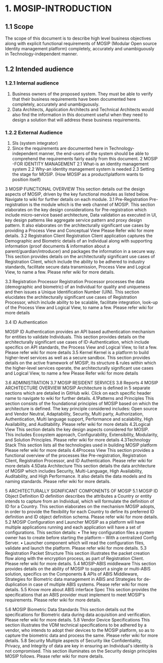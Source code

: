# 1. MOSIP-INTRODUCTION
## 1.1	Scope
The scope of this document is to describe high level business objectives along with explicit functional requirements of MOSIP (Modular Open source Identity management platform) completely, accurately and unambiguously in Technology-independent manner.
## 1.2	Intended audience
### 1.2.1	Internal audience
1. Business owners of the proposed system. They must be able to verify that their business requirements have been documented here completely, accurately and unambiguously.
1. Data Architects, Application Architects and Technical Architects would also find the information in this document useful when they need to design a solution that will address these business requirements.

### 1.2.2	External Audience
1. SIs (system integrator)
1. Since the requirements are documented here in Technology-independent manner, the end-users of the system should be able to comprehend the requirements fairly easily from this document.
2	MOSIP -FOR IDENTITY MANAGEMENT
2.1	What-is an identity management system
2.2	Why-an identity management system is needed
2.3	Setting the stage for MOSIP. (How MOSIP as a product\platform wants to position itself)

3	MOSIP FUNCTIONAL OVERVIEW
This section details out the design aspects of MOSIP, driven by the key functional modules as listed below. Navigate to wiki for further details on each module.
3.1 Pre-Registration
Pre-registration is the module which is the web channel of MOSIP. This section elaborates on the key design considerations for Pre-registration which include micro-service based architecture, Data validation as executed in UI, key design patterns like aggregate service pattern and proxy design pattern. It also elaborates on the architecturally significant use cases by providing a Process View and Conceptual View
Please Refer wiki for more details.
3.2 Registration Client
Registration Client application captures the Demographic and Biometric details of an Individual along with supporting information (proof documents & information about a parent/guardian/introducer) and packages the information in a secure way. This section provides details on the architecturally significant use cases of Registration Client, which include the ability to be adhered to industry standards, facilitate secure data transmission, Process View and Logical View, to name a few.
Please refer wiki for more details.

3.3 Registration Processor
Registration Processor processes the data (demographic and biometric) of an Individual for quality and uniqueness and then issues a Unique Identification Number (UIN). This section elucidates the architecturally significant use cases of Registration Processor, which include ability to be scalable, facilitate integration, look-up of the Process View and Logical View, to name a few.
Please refer wiki for more details

3.4 ID Authentication

MOSIP ID Authentication provides an API based authentication mechanism for entities to validate Individuals. This section provides details on the architecturally significant use cases of ID-Authentication, which include specifics on API standards, the Process View and Logical View, to list a few.
Please refer wiki for more details
3.5 Kernel
Kernel is a platform to build higher-level services as well as a secure sandbox. This section provides details on the active framework of MOSIP, its structure & rules within which the higher-level services operate, the architecturally significant use cases and Logical View, to name a few
Please Refer wiki for more details

3.6 ADMINISTRATION
3.7 MOSIP RESIDENT SERVICES
3.8 Reports
4	MOSIP ARCHITECTURE OVERVIEW
MOSIP Architecture is defined in 5 separate sections which are detailed in GitHub wiki. Click on each specific header name to navigate to wiki for further details.
4.1Patterns and Principles
This section consists of the foundational principles of MOSIP based on which the architecture is defined. The key principle considered includes: Open source and Vendor Neutral, Adaptability, Security, Multi party, Authorization, Authentication, Multi language support, Performance and scalability, High Availability, and Auditability.
Please refer wiki for more details
4.2Logical View
This section details the key design aspects considered for MOSIP. This includes Ecosystem approach, Configurability, Extensibility, Modularity, and Solution Principles. Please refer wiki for more details
4.3Technology Stack
This section lists all the technologies used in building MOSIP platform
Please refer wiki for more details
4.4Process View
This section provides a functional overview of the processes like Pre-registration, Registration Client, Registration Processor, and ID Authentication.
Please refer wiki for more details
4.5Data Architecture
This section details the data architecture of MOSIP which includes Security, Multi-Language, High Availability, Auditability, and High Performance. It also details the data models and its naming standards. Please refer wiki for more details.

5	ARCHITECTURALLY SIGNIFICANT COMPONENTS OF MOSIP
5.1 MOSIP ID Object Definition
ID definition describes the attributes a Country or entity intends to capture from an Individual, which will formulate the definition of ID for a Country. This section elaborates on the mechanism MOSIP adopts, in order to provide the flexibility for each Country to define its preferred ID definition and ID object definition schema.
Please refer wiki for more details.
5.2 MOSIP Configuration and Launcher
MOSIP as a platform will have multiple applications running and each application will have a set of configurations.
This section details:
•	The key configuration files a system owner has to create before starting the platform – With a centralized Config Server.
•	Launcher component which will read the configuration files, validate and launch the platform.
Please refer wiki for more details.
5.3 Registration Packet Structure
This section illustrates the packet creation flow along with the encryption process, as part of Registration Client.
Please refer wiki for more details.
5.4 MOSIP-ABIS middleware
This section provides details on the ability of MOSIP to support a single or multi-ABIS solution, specifics on the Components & APIs of ABIS Middleware, Strategies for Biometric data management in ABIS and Strategies for de-duplication in case of multiple ABIS systems.
Please refer wiki for more details.
5.5 Know more about ABIS interface Spec
This section provides the specifications that an ABIS provider must implement to meet MOSIP's requirements.
Please refer wiki for more details.

5.6 MOSIP Biometric Data Standards
This section details out the specifications for Biometric data during data acquisition and verification. Please refer wiki for more details.
5.8	Vendor Device Specifications
This section illustrates the VDM technical specifications to be adhered by a vendor, who intends to adopt their devices to the MOSIP platform, so as to capture the biometric data and process the same. Please refer wiki for more details.
5.8 Security 
Multiple aspects of Security like Confidentiality, Privacy, and Integrity of data are key in ensuring an Individual's identity is not compromised. This section illuminates on the Security design principles MOSIP follows. Please refer wiki for more details.
